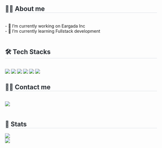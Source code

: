 <div align= "left">
        <div style="text-align: left;">
    <h2 style="border-bottom: 1px solid #d8dee4; color: #282d33;"> 🧑‍💻 About me </h2> <br> 
    <div align= "left">    - 🔭 I’m currently working on Eargada Inc<br>
    - 🌱 I’m currently learning Fullstack development
          </div>  <br> 
    </div>
    <div style="text-align: left;">
    <h2 style="border-bottom: 1px solid #d8dee4; color: #282d33;"> 🛠️ Tech Stacks </h2> <br> 
    <div  align= "left"> <img src="https://img.shields.io/badge/Javascript-F7DF1E?style=flat-square&logo=javascript&logoColor=white"/>  <img src="https://img.shields.io/badge/Typescript-3178C6?style=flat-square&logo=typescript&logoColor=white"/>  <img src="https://img.shields.io/badge/React-61DAFB?style=flat-square&logo=react&logoColor=white"/>  <img src="https://img.shields.io/badge/Next.js-000000?style=flat-square&logo=nextdotjs&logoColor=white"/>  <img src="https://img.shields.io/badge/Sass-CC6699?style=flat-square&logo=Sass&logoColor=white">
          <img src="https://img.shields.io/badge/Tailwind CSS-06B6D4?style=flat-square&logo=Tailwind CSS&logoColor=white">
          </div>
    </div>
    <div style="text-align: left;">
    <h2 style="border-bottom: 1px solid #d8dee4; color: #282d33;"> 🧑‍💻 Contact me </h2> <br> 
    <div align= "left"> <a href=https://zooooss.tistory.com/> <img src="https://img.shields.io/badge/Tistory-000000?style=flat-square&logo=Tistory&logoColor=white&link=https://zooooss.tistory.com/"> </a>
          </div>  <br> 
    <div align= "left">  </div> 
    </div>
    <div style="text-align: left;"> 
<div style="text-align: left;"> 
    <h2 style="border-bottom: 1px solid #d8dee4; color: #282d33;"> 🏅 Stats </h2> <div style="text-align: left;"> <img src="https://github-readme-stats.vercel.app/api?username=zooooss&bg_color=60,ffe5f1,ffffff&title_color=67696f&text_color=67696f"
         /><br><img src="https://github-readme-stats.vercel.app/api/top-langs/?username=zooooss&layout=compact&bg_color=60,ffe5f1,ffffff&title_color=67696f&text_color=67696f"
           /> </div> 
</div>
    </div>
        </div>
